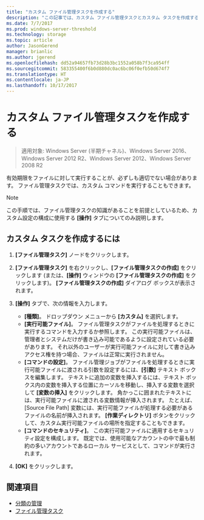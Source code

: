 ```yaml
---
title: "カスタム ファイル管理タスクを作成する"
description: "この記事では、カスタム ファイル管理タスクとカスタム タスクを作成する方法について説明します。"
ms.date: 7/7/2017
ms.prod: windows-server-threshold
ms.technology: storage
ms.topic: article
author: JasonGerend
manager: brianlic
ms.author: jgerend
ms.openlocfilehash: dd52a94657fb73d28b3bc1552a058b7f3ca954ff
ms.sourcegitcommit: 583355400f6b0d880dc0ac6bc06f0efb50d674f7
ms.translationtype: HT
ms.contentlocale: ja-JP
ms.lasthandoff: 10/17/2017
---
```

# <a name="create-a-custom-file-management-task"></a>カスタム ファイル管理タスクを作成する

> 適用対象: Windows Server (半期チャネル)、Windows Server 2016、Windows Server 2012 R2、Windows Server 2012、Windows Server 2008 R2

有効期限をファイルに対して実行することが、必ずしも適切でない場合があります。 ファイル管理タスクでは、カスタム コマンドを実行することもできます。

> [!Note]
> この手順では、ファイル管理タスクの知識があることを前提としているため、カスタム設定の構成に使用する **[操作]** タブについてのみ説明します。

## <a name="to-create-a-custom-task"></a>カスタム タスクを作成するには

1.  **[ファイル管理タスク]** ノードをクリックします。

2.  **[ファイル管理タスク]** を右クリックし、**[ファイル管理タスクの作成]** をクリックします (または、**[操作]** ウィンドウの **[ファイル管理タスクの作成]** をクリックします)。 **[ファイル管理タスクの作成]** ダイアログ ボックスが表示されます。

3.  **[操作]** タブで、次の情報を入力します。

    -   **[種類]**。 ドロップダウン メニューから **[カスタム]** を選択します。
    -   **[実行可能ファイル]**。 ファイル管理タスクがファイルを処理するときに実行するコマンドを入力するか参照します。 この実行可能ファイルは、管理者とシステムだけが書き込み可能であるように設定されている必要があります。 それ以外のユーザーが実行可能ファイルに対して書き込みアクセス権を持つ場合、ファイルは正常に実行されません。
    -   **[コマンドの設定]**。 ファイル管理ジョブがファイルを処理するときに実行可能ファイルに渡される引数を設定するには、**[引数]** テキスト ボックスを編集します。 テキストに追加の変数を挿入するには、テキスト ボックス内の変数を挿入する位置にカーソルを移動し、挿入する変数を選択して **[変数の挿入]** をクリックします。 角かっこに囲まれたテキストには、実行可能ファイルに渡される変数情報が挿入されます。 たとえば、\[Source File Path\] 変数には、実行可能ファイルが処理する必要があるファイルの名前が挿入されます。 **[作業ディレクトリ]** ボタンをクリックして、カスタム実行可能ファイルの場所を指定することもできます。
    -   **[コマンドのセキュリティ]**。 この実行可能ファイルに適用するセキュリティ設定を構成します。 既定では、使用可能なアカウントの中で最も制約の多いアカウントであるローカル サービスとして、コマンドが実行されます。

4.  **[OK]** をクリックします。

## <a name="see-also"></a>関連項目

-   [分類の管理](classification-management.md)
-   [ファイル管理タスク](file-management-tasks.md)